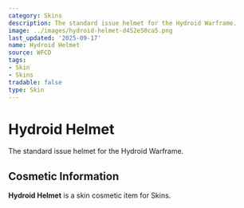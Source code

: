 ```yaml
---
category: Skins
description: The standard issue helmet for the Hydroid Warframe.
image: ../images/hydroid-helmet-d452e50ca5.png
last_updated: '2025-09-17'
name: Hydroid Helmet
source: WFCD
tags:
- Skin
- Skins
tradable: false
type: Skin
---
```


# Hydroid Helmet

The standard issue helmet for the Hydroid Warframe.

## Cosmetic Information

**Hydroid Helmet** is a skin cosmetic item for Skins.

